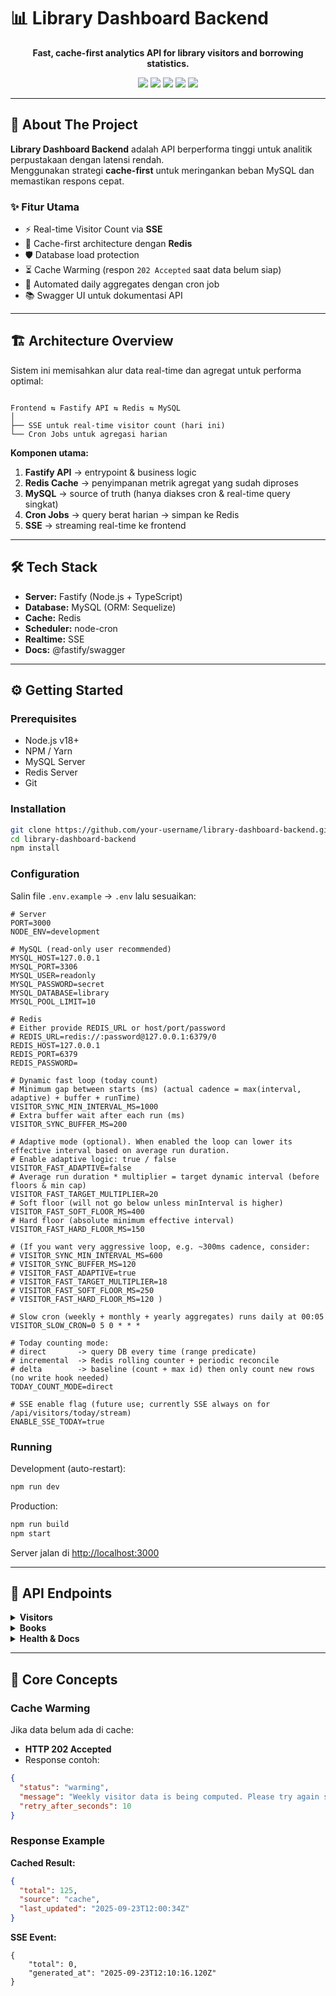 
# 📊 Library Dashboard Backend

<p align="center"><strong>Fast, cache-first analytics API for library visitors and borrowing statistics.</strong></p>

<p align="center">
  <a href="#"><img src="https://img.shields.io/badge/Node.js-22.x-green.svg"></a>
  <a href="#"><img src="https://img.shields.io/badge/Framework-Fastify-blue.svg"></a>
  <a href="#"><img src="https://img.shields.io/badge/Database-MySQL-orange.svg"></a>
  <a href="#"><img src="https://img.shields.io/badge/Cache-Redis-red.svg"></a>
  <a href="#"><img src="https://img.shields.io/badge/License-MIT-purple.svg"></a>
</p>

---

## 🚀 About The Project

**Library Dashboard Backend** adalah API berperforma tinggi untuk analitik perpustakaan dengan latensi rendah.  
Menggunakan strategi **cache-first** untuk meringankan beban MySQL dan memastikan respons cepat.

### ✨ Fitur Utama
- ⚡ Real-time Visitor Count via **SSE**  
- 💾 Cache-first architecture dengan **Redis**  
- 🛡️ Database load protection  
- ⏳ Cache Warming (respon `202 Accepted` saat data belum siap)  
- 🔄 Automated daily aggregates dengan cron job  
- 📚 Swagger UI untuk dokumentasi API  

---

## 🏗️ Architecture Overview

Sistem ini memisahkan alur data real-time dan agregat untuk performa optimal:

```

Frontend ⇆ Fastify API ⇆ Redis ⇆ MySQL
│
├── SSE untuk real-time visitor count (hari ini)
└── Cron Jobs untuk agregasi harian

````

**Komponen utama:**
1. **Fastify API** → entrypoint & business logic  
2. **Redis Cache** → penyimpanan metrik agregat yang sudah diproses  
3. **MySQL** → source of truth (hanya diakses cron & real-time query singkat)  
4. **Cron Jobs** → query berat harian → simpan ke Redis  
5. **SSE** → streaming real-time ke frontend  

---

## 🛠️ Tech Stack

- **Server:** Fastify (Node.js + TypeScript)  
- **Database:** MySQL (ORM: Sequelize)  
- **Cache:** Redis  
- **Scheduler:** node-cron  
- **Realtime:** SSE  
- **Docs:** @fastify/swagger  

---

## ⚙️ Getting Started

### Prerequisites
- Node.js v18+  
- NPM / Yarn  
- MySQL Server  
- Redis Server  
- Git  

### Installation
```bash
git clone https://github.com/your-username/library-dashboard-backend.git
cd library-dashboard-backend
npm install
````

### Configuration

Salin file `.env.example` → `.env` lalu sesuaikan:

```env
# Server
PORT=3000
NODE_ENV=development

# MySQL (read-only user recommended)
MYSQL_HOST=127.0.0.1
MYSQL_PORT=3306
MYSQL_USER=readonly
MYSQL_PASSWORD=secret
MYSQL_DATABASE=library
MYSQL_POOL_LIMIT=10

# Redis
# Either provide REDIS_URL or host/port/password
# REDIS_URL=redis://:password@127.0.0.1:6379/0
REDIS_HOST=127.0.0.1
REDIS_PORT=6379
REDIS_PASSWORD=

# Dynamic fast loop (today count)
# Minimum gap between starts (ms) (actual cadence = max(interval, adaptive) + buffer + runTime)
VISITOR_SYNC_MIN_INTERVAL_MS=1000
# Extra buffer wait after each run (ms)
VISITOR_SYNC_BUFFER_MS=200

# Adaptive mode (optional). When enabled the loop can lower its effective interval based on average run duration.
# Enable adaptive logic: true / false
VISITOR_FAST_ADAPTIVE=false
# Average run duration * multiplier = target dynamic interval (before floors & min cap)
VISITOR_FAST_TARGET_MULTIPLIER=20
# Soft floor (will not go below unless minInterval is higher)
VISITOR_FAST_SOFT_FLOOR_MS=400
# Hard floor (absolute minimum effective interval)
VISITOR_FAST_HARD_FLOOR_MS=150

# (If you want very aggressive loop, e.g. ~300ms cadence, consider: 
# VISITOR_SYNC_MIN_INTERVAL_MS=600
# VISITOR_SYNC_BUFFER_MS=120
# VISITOR_FAST_ADAPTIVE=true
# VISITOR_FAST_TARGET_MULTIPLIER=18
# VISITOR_FAST_SOFT_FLOOR_MS=250
# VISITOR_FAST_HARD_FLOOR_MS=120 )

# Slow cron (weekly + monthly + yearly aggregates) runs daily at 00:05
VISITOR_SLOW_CRON=0 5 0 * * *

# Today counting mode:
# direct       -> query DB every time (range predicate)
# incremental  -> Redis rolling counter + periodic reconcile
# delta        -> baseline (count + max id) then only count new rows (no write hook needed)
TODAY_COUNT_MODE=direct

# SSE enable flag (future use; currently SSE always on for /api/visitors/today/stream)
ENABLE_SSE_TODAY=true

```

### Running

Development (auto-restart):

```bash
npm run dev
```

Production:

```bash
npm run build
npm start
```

Server jalan di [http://localhost:3000](http://localhost:3000)

---

## 🔗 API Endpoints

<details>
<summary><strong>Visitors</strong></summary>

* `GET /api/visitors/today` → jumlah pengunjung hari ini (cache TTL pendek)
* `GET /api/visitors/today/stream` → real-time SSE
* `GET /api/visitors/weekly` → data 7 hari terakhir
* `GET /api/visitors/monthly` → data 12 bulan terakhir
* `GET /api/visitors/yearly` → data 5 tahun terakhir
* `GET /api/visitors/monthly/top` → top 10 visitor bulan ini
* `GET /api/visitors/yearly/top` → top 10 visitor tahun ini
* `GET /api/visitors/summary` → ringkasan semua metrik visitor

</details>

<details>
<summary><strong>Books</strong></summary>

* `GET /api/books/stats/collection` → total judul unik & eksemplar
* `GET /api/books/top/borrowed` → top 10 buku paling dipinjam (all time)
* `GET /api/books/top/borrowed/month` → top 10 bulan ini
* `GET /api/books/top/borrowed/year` → top 10 tahun ini
* `GET /api/books/top/borrowers/month` → top 10 peminjam bulan ini
* `GET /api/books/top/borrowers/year` → top 10 peminjam tahun ini
* `GET /api/books/summary` → ringkasan semua metrik buku

</details>

<details>
<summary><strong>Health & Docs</strong></summary>

* `GET /health` → service health check
* `GET /docs` → Swagger UI
* `GET /docs/json` → raw OpenAPI spec (JSON)

</details>

---

## 🧩 Core Concepts

### Cache Warming

Jika data belum ada di cache:

* **HTTP 202 Accepted**
* Response contoh:

```json
{
  "status": "warming",
  "message": "Weekly visitor data is being computed. Please try again shortly.",
  "retry_after_seconds": 10
}
```

### Response Example

**Cached Result:**

```json
{
  "total": 125,
  "source": "cache",
  "last_updated": "2025-09-23T12:00:34Z"
}
```

**SSE Event:**

```
{
    "total": 0,
    "generated_at": "2025-09-23T12:10:16.120Z"
}
```


